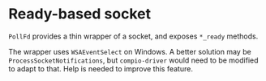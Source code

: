 # Ready-based socket

`PollFd` provides a thin wrapper of a socket, and exposes `*_ready` methods.

The wrapper uses `WSAEventSelect` on Windows. A better solution may be `ProcessSocketNotifications`, but `compio-driver` would need to be modified to adapt to that. Help is needed to improve this feature.
